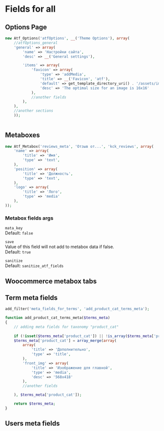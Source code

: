 # Fields for all

## Options Page

```php
new Atf_Options('atfOptions', __('Theme Options'), array(
    //atfOptions_general
    'general' => array(
        'name' => 'Настройки сайта',
        'desc' => __('General settings'),

        'items' => array(
            'favicon' => array(
                'type' => 'addMedia',
                'title' => __('Favicon', 'atf'),
                'default' => get_template_directory_uri() . '/assets/img/logo.png',
                'desc' => 'The optimal size for an image is 16x16'
            ),
            //another fields
        ),
    ),
    //another sections
    ));
        
```


## Metaboxes

```php
new Atf_Metabox('reviews_meta', 'Отзыв от...', 'kck_reviews', array(
	'name' => array(
		'title' => 'Имя',
		'type' => 'text',
	),
	'position' => array(
		'title' => 'Должность',
		'type' => 'text',
	),
	'logo' => array(
		'title' => 'Лого',
		'type' => 'media'
	),
));
```
### Metabox fields args

`mata_key`<br/> 
 Default: `false`

`save` <br/> 
 Value of this field will not add to metabox data if false. <br />
 Default: `true`
 
`sanitize` <br />
 Default: `sanitize_atf_fields`
 
 
 
## Woocommerce metabox tabs


## Term meta fields

```php
add_filter('meta_fields_for_terms', 'add_product_cat_terms_meta');

function add_product_cat_terms_meta($terms_meta)
{
    // adding meta fields for taxonomy "product_cat"
        
    if (!isset($terms_meta['product_cat']) || !is_array($terms_meta['product_cat'])) $terms_meta['product_cat'] = array();
    $terms_meta['product_cat'] = array_merge(array(
        array(
            'title' => 'Дополнительно',
            'type' => 'title',
        ),
        'front_img' => array(
            'title' => 'Изображение для главной',
            'type' => 'media',
            'desc' => '568x418'
        ),
        //another fields

    ), $terms_meta['product_cat']);

    return $terms_meta;
}

```


## Users meta fields

